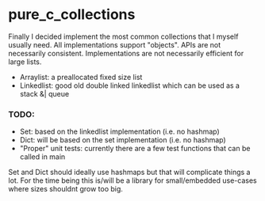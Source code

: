 # pure_c_collections

Finally I decided implement the most common collections that I myself usually need. All implementations support "objects". APIs are not necessarily consistent. Implementations are not necessarily efficient for large lists. 

 - Arraylist: a preallocated fixed size list
 - Linkedlist: good old double linked linkedlist which can be used as a stack &| queue

### TODO:
 - Set: based on the linkedlist implementation (i.e. no hashmap)
 - Dict: will be based on the set implementation (i.e. no hashmap)
 - "Proper" unit tests: currently there are a few test functions that can be called in main

 Set and Dict should ideally use hashmaps but that will complicate things a lot.
 For the time being this is/will be a library for small/embedded use-cases where sizes shouldnt grow too big.
